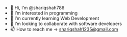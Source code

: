 - 👋 Hi, I’m @shariqshah786
- 👀 I’m interested in programming 
- 🌱 I’m currently learning Web Development
- 💞️ I’m looking to collaborate with software developers
- 📫 How to reach me -> shariqshah1235@gmail.com

<!---
shariqshah786/shariqshah786 is a ✨ special ✨ repository because its `README.md` (this file) appears on your GitHub profile.
You can click the Preview link to take a look at your changes.
--->
